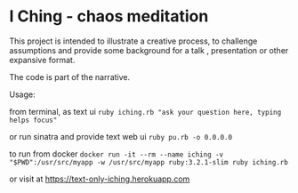 # I Ching - chaos meditation

This project is intended to illustrate a creative process, to challenge assumptions and provide some background for a talk , presentation or other expansive format.

The code is part of the narrative.

Usage:

from terminal, as text ui 
```ruby iching.rb "ask your question here, typing helps focus"```

or run sinatra and provide text web ui
```ruby pu.rb -o 0.0.0.0 ```

to run from docker
```docker run -it --rm --name iching -v "$PWD":/usr/src/myapp -w /usr/src/myapp ruby:3.2.1-slim ruby iching.rb```

or visit at https://text-only-iching.herokuapp.com